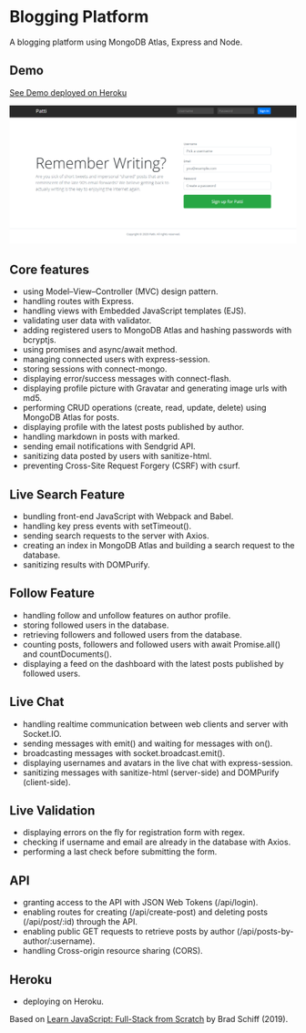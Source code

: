 # Blogging Platform

A blogging platform using MongoDB Atlas, Express and Node.

## Demo

[See Demo deployed on Heroku](https://javascript-blogging-platform.herokuapp.com/)

![](screenshot.png)

## Core features

- using Model–View–Controller (MVC) design pattern.
- handling routes with Express.
- handling views with Embedded JavaScript templates (EJS).
- validating user data with validator.
- adding registered users to MongoDB Atlas and hashing passwords with bcryptjs.
- using promises and async/await method.
- managing connected users with express-session.
- storing sessions with connect-mongo.
- displaying error/success messages with connect-flash.
- displaying profile picture with Gravatar and generating image urls with md5.
- performing CRUD operations (create, read, update, delete) using MongoDB Atlas for posts.
- displaying profile with the latest posts published by author.
- handling markdown in posts with marked.
- sending email notifications with Sendgrid API.
- sanitizing data posted by users with sanitize-html.
- preventing Cross-Site Request Forgery (CSRF) with csurf.

## Live Search Feature

- bundling front-end JavaScript with Webpack and Babel.
- handling key press events with setTimeout().
- sending search requests to the server with Axios.
- creating an index in MongoDB Atlas and building a search request to the database.
- sanitizing results with DOMPurify.

## Follow Feature

- handling follow and unfollow features on author profile.
- storing followed users in the database.
- retrieving followers and followed users from the database.
- counting posts, followers and followed users with await Promise.all() and countDocuments().
- displaying a feed on the dashboard with the latest posts published by followed users.

## Live Chat

- handling realtime communication between web clients and server with Socket.IO.
- sending messages with emit() and waiting for messages with on().
- broadcasting messages with socket.broadcast.emit().
- displaying usernames and avatars in the live chat with express-session.
- sanitizing messages with sanitize-html (server-side) and DOMPurify (client-side).

## Live Validation

- displaying errors on the fly for registration form with regex.
- checking if username and email are already in the database with Axios.
- performing a last check before submitting the form.

## API

- granting access to the API with JSON Web Tokens (/api/login).
- enabling routes for creating (/api/create-post) and deleting posts (/api/post/:id) through the API.
- enabling public GET requests to retrieve posts by author (/api/posts-by-author/:username).
- handling Cross-origin resource sharing (CORS).

## Heroku

- deploying on Heroku.

Based on [Learn JavaScript: Full-Stack from Scratch](https://www.udemy.com/course/learn-javascript-full-stack-from-scratch/) by Brad Schiff (2019).
